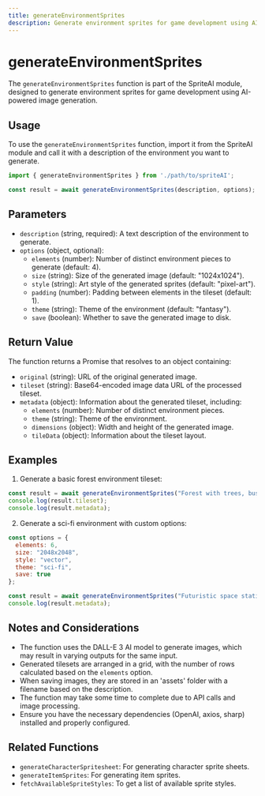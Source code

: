 ```yaml
---
title: generateEnvironmentSprites
description: Generate environment sprites for game development using AI-powered image generation.
---
```


# generateEnvironmentSprites

The `generateEnvironmentSprites` function is part of the SpriteAI module, designed to generate environment sprites for game development using AI-powered image generation.

## Usage

To use the `generateEnvironmentSprites` function, import it from the SpriteAI module and call it with a description of the environment you want to generate.

```javascript
import { generateEnvironmentSprites } from './path/to/spriteAI';

const result = await generateEnvironmentSprites(description, options);
```

## Parameters

- `description` (string, required): A text description of the environment to generate.
- `options` (object, optional):
  - `elements` (number): Number of distinct environment pieces to generate (default: 4).
  - `size` (string): Size of the generated image (default: "1024x1024").
  - `style` (string): Art style of the generated sprites (default: "pixel-art").
  - `padding` (number): Padding between elements in the tileset (default: 1).
  - `theme` (string): Theme of the environment (default: "fantasy").
  - `save` (boolean): Whether to save the generated image to disk.

## Return Value

The function returns a Promise that resolves to an object containing:

- `original` (string): URL of the original generated image.
- `tileset` (string): Base64-encoded image data URL of the processed tileset.
- `metadata` (object): Information about the generated tileset, including:
  - `elements` (number): Number of distinct environment pieces.
  - `theme` (string): Theme of the environment.
  - `dimensions` (object): Width and height of the generated image.
  - `tileData` (object): Information about the tileset layout.

## Examples

1. Generate a basic forest environment tileset:

```javascript
const result = await generateEnvironmentSprites("Forest with trees, bushes, and rocks");
console.log(result.tileset);
console.log(result.metadata);
```

2. Generate a sci-fi environment with custom options:

```javascript
const options = {
  elements: 6,
  size: "2048x2048",
  style: "vector",
  theme: "sci-fi",
  save: true
};

const result = await generateEnvironmentSprites("Futuristic space station interior", options);
console.log(result.metadata);
```

## Notes and Considerations

- The function uses the DALL-E 3 AI model to generate images, which may result in varying outputs for the same input.
- Generated tilesets are arranged in a grid, with the number of rows calculated based on the `elements` option.
- When saving images, they are stored in an 'assets' folder with a filename based on the description.
- The function may take some time to complete due to API calls and image processing.
- Ensure you have the necessary dependencies (OpenAI, axios, sharp) installed and properly configured.

## Related Functions

- `generateCharacterSpritesheet`: For generating character sprite sheets.
- `generateItemSprites`: For generating item sprites.
- `fetchAvailableSpriteStyles`: To get a list of available sprite styles.